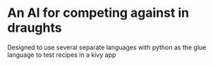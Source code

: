 # An AI for competing against in draughts

Designed to use several separate languages with python as the glue language to test recipes in a kivy app 
